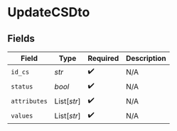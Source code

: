 # UpdateCSDto


## Fields

| Field              | Type               | Required           | Description        |
| ------------------ | ------------------ | ------------------ | ------------------ |
| `id_cs`            | *str*              | :heavy_check_mark: | N/A                |
| `status`           | *bool*             | :heavy_check_mark: | N/A                |
| `attributes`       | List[*str*]        | :heavy_check_mark: | N/A                |
| `values`           | List[*str*]        | :heavy_check_mark: | N/A                |